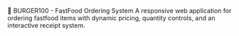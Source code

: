 🍔 BURGER100 - FastFood Ordering System
A responsive web application for ordering fastfood items with dynamic pricing, quantity controls, and an interactive receipt system.
